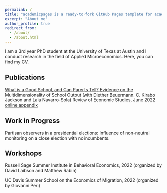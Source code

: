 ```yaml
---
permalink: /
title: "academicpages is a ready-to-fork GitHub Pages template for academic personal websites"
excerpt: "About me"
author_profile: true
redirect_from: 
  - /about/
  - /about.html
---
```


I am a 3rd year PhD student at the University of Texas at Austin and I conduct research in the field of Applied Microeconomics. Here, you can find my [CV](https://github.com/francisco-pardo-pajuelo/francisco-pardo-pajuelo.github.io/blob/master/files/CV_Francisco_Pardo_Pajuelo.pdf).



Publications
------

[What is a Good School, and Can Parents Tell? Evidence on the Multidimensionality of School Output]([https://github.com/francisco-pardo-pajuelo/francisco-pardo-pajuelo.github.io/blob/master/files/CV_Francisco_Pardo_Pajuelo.pdf](https://github.com/francisco-pardo-pajuelo/francisco-pardo-pajuelo.github.io/blob/master/files/beuermann_et_al_2022_What_is_a_good_school.pdf))
(with Diether Beuermann, C. Kirabo Jackson and Laia Navarro-Sola)
Review of Economic Studies, June 2022
[online appendix](https://github.com/francisco-pardo-pajuelo/francisco-pardo-pajuelo.github.io/blob/master/files/beuermann_et_al_2022_What_is_a_good_school_APPENDIX.pdf)

Work in Progress
------
Partisan observers in a presidential elections: Influence of non-neutral monitoring on a close election with no incumbents.

Workshops
------
Russell Sage Summer Institute in Behavioral Economics, 2022
(organized by David Laibson and Matthew Rabin)

UC Davis Summer School on the Economics of Migration, 2022
(organized by Giovanni Peri)






